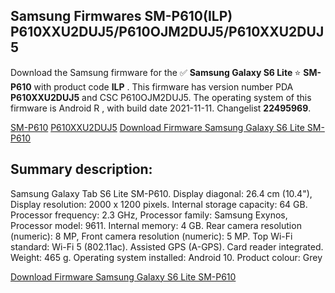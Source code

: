 <h2>Samsung Firmwares SM-P610(ILP) P610XXU2DUJ5/P610OJM2DUJ5/P610XXU2DUJ5</h2>
Download the Samsung firmware for the ✅ <strong>Samsung Galaxy S6 Lite </strong> ⭐ <strong>SM-P610</strong> with product code <strong>ILP</strong> . This firmware has version number PDA <strong>P610XXU2DUJ5</strong> and CSC P610OJM2DUJ5. The operating system of this firmware is Android R , with build date 2021-11-11. Changelist <strong>22495969</strong>.


[SM-P610](https://samfirm.shop/samsung/model/SM-P610)
[P610XXU2DUJ5](https://samfirm.shop/samsung/pda/P610XXU2DUJ5)
[Download Firmware Samsung Galaxy S6 Lite SM-P610](https://samfirm.shop/samsung/firmware/473972)
<h2>Summary description:</h2>
<p>Samsung Galaxy Tab S6 Lite SM-P610. Display diagonal: 26.4 cm (10.4"), Display resolution: 2000 x 1200 pixels. Internal storage capacity: 64 GB. Processor frequency: 2.3 GHz, Processor family: Samsung Exynos, Processor model: 9611. Internal memory: 4 GB. Rear camera resolution (numeric): 8 MP, Front camera resolution (numeric): 5 MP. Top Wi-Fi standard: Wi-Fi 5 (802.11ac). Assisted GPS (A-GPS). Card reader integrated. Weight: 465 g. Operating system installed: Android 10. Product colour: Grey</p>


[Download Firmware Samsung Galaxy S6 Lite SM-P610](https://samfirm.shop/samsung/firmware/473972)
